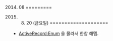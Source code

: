 2014. 08
=========

2014. 8. 20 (금요일)
====================
* [ActiveRecord:Enum](/rails/activerecord/enum) 을 몰라서 한참 해멤.
